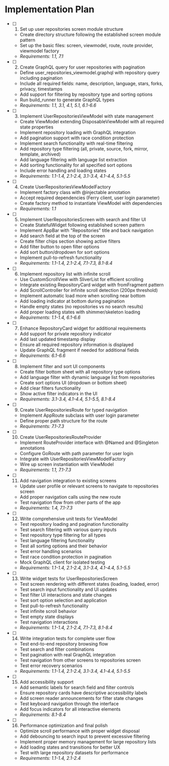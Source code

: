 # Implementation Plan

- [ ] 1. Set up user repositories screen module structure
  - Create directory structure following the established screen module pattern
  - Set up the basic files: screen, viewmodel, route, route provider, viewmodel factory
  - _Requirements: 1.1, 7.1_

- [ ] 2. Create GraphQL query for user repositories with pagination
  - Define user_repositories_viewmodel.graphql with repository query including pagination
  - Include all required fields: name, description, language, stars, forks, privacy, timestamps
  - Add support for filtering by repository type and sorting options
  - Run build_runner to generate GraphQL types
  - _Requirements: 1.1, 3.1, 4.1, 5.1, 6.1-6.6_

- [ ] 3. Implement UserRepositoriesViewModel with state management
  - Create ViewModel extending DisposableViewModel with all required state properties
  - Implement repository loading with GraphQL integration
  - Add pagination support with race condition protection
  - Implement search functionality with real-time filtering
  - Add repository type filtering (all, private, source, fork, mirror, template, archived)
  - Add language filtering with language list extraction
  - Add sorting functionality for all specified sort options
  - Include error handling and loading states
  - _Requirements: 1.1-1.4, 2.1-2.4, 3.1-3.4, 4.1-4.4, 5.1-5.5_

- [ ] 4. Create UserRepositoriesViewModelFactory
  - Implement factory class with @injectable annotation
  - Accept required dependencies (Ferry client, user login parameter)
  - Create factory method to instantiate ViewModel with dependencies
  - _Requirements: 1.1_

- [ ] 5. Implement UserRepositoriesScreen with search and filter UI
  - Create StatefulWidget following established screen pattern
  - Implement AppBar with "Repositories" title and back navigation
  - Add search field at the top of the screen
  - Create filter chips section showing active filters
  - Add filter button to open filter options
  - Add sort button/dropdown for sort options
  - Implement pull-to-refresh functionality
  - _Requirements: 1.1-1.4, 2.1-2.4, 7.1-7.3, 8.1-8.4_

- [ ] 6. Implement repository list with infinite scroll
  - Use CustomScrollView with SliverList for efficient scrolling
  - Integrate existing RepositoryCard widget with fromFragment pattern
  - Add ScrollController for infinite scroll detection (200px threshold)
  - Implement automatic load more when scrolling near bottom
  - Add loading indicator at bottom during pagination
  - Handle empty states (no repositories vs no search results)
  - Add proper loading states with shimmer/skeleton loading
  - _Requirements: 1.1-1.4, 6.1-6.6_

- [ ] 7. Enhance RepositoryCard widget for additional requirements
  - Add support for private repository indicator
  - Add last updated timestamp display
  - Ensure all required repository information is displayed
  - Update GraphQL fragment if needed for additional fields
  - _Requirements: 6.1-6.6_

- [ ] 8. Implement filter and sort UI components
  - Create filter bottom sheet with all repository type options
  - Add language filter with dynamic language list from repositories
  - Create sort options UI (dropdown or bottom sheet)
  - Add clear filters functionality
  - Show active filter indicators in the UI
  - _Requirements: 3.1-3.4, 4.1-4.4, 5.1-5.5, 8.1-8.4_

- [ ] 9. Create UserRepositoriesRoute for typed navigation
  - Implement AppRoute subclass with user login parameter
  - Define proper path structure for the route
  - _Requirements: 7.1-7.3_

- [ ] 10. Create UserRepositoriesRouteProvider
  - Implement RouteProvider interface with @Named and @Singleton annotations
  - Configure GoRoute with path parameter for user login
  - Integrate with UserRepositoriesViewModelFactory
  - Wire up screen instantiation with ViewModel
  - _Requirements: 1.1, 7.1-7.3_

- [ ] 11. Add navigation integration to existing screens
  - Update user profile or relevant screens to navigate to repositories screen
  - Add proper navigation calls using the new route
  - Test navigation flow from other parts of the app
  - _Requirements: 1.4, 7.1-7.3_

- [ ] 12. Write comprehensive unit tests for ViewModel
  - Test repository loading and pagination functionality
  - Test search filtering with various query inputs
  - Test repository type filtering for all types
  - Test language filtering functionality
  - Test all sorting options and their behavior
  - Test error handling scenarios
  - Test race condition protection in pagination
  - Mock GraphQL client for isolated testing
  - _Requirements: 1.1-1.4, 2.1-2.4, 3.1-3.4, 4.1-4.4, 5.1-5.5_

- [ ] 13. Write widget tests for UserRepositoriesScreen
  - Test screen rendering with different states (loading, loaded, error)
  - Test search input functionality and UI updates
  - Test filter UI interactions and state changes
  - Test sort option selection and application
  - Test pull-to-refresh functionality
  - Test infinite scroll behavior
  - Test empty state displays
  - Test navigation interactions
  - _Requirements: 1.1-1.4, 2.1-2.4, 7.1-7.3, 8.1-8.4_

- [ ] 14. Write integration tests for complete user flow
  - Test end-to-end repository browsing flow
  - Test search and filter combinations
  - Test pagination with real GraphQL integration
  - Test navigation from other screens to repositories screen
  - Test error recovery scenarios
  - _Requirements: 1.1-1.4, 2.1-2.4, 3.1-3.4, 4.1-4.4, 5.1-5.5_

- [ ] 15. Add accessibility support
  - Add semantic labels for search field and filter controls
  - Ensure repository cards have descriptive accessibility labels
  - Add screen reader announcements for filter state changes
  - Test keyboard navigation through the interface
  - Add focus indicators for all interactive elements
  - _Requirements: 8.1-8.4_

- [ ] 16. Performance optimization and final polish
  - Optimize scroll performance with proper widget disposal
  - Add debouncing to search input to prevent excessive filtering
  - Implement proper memory management for large repository lists
  - Add loading states and transitions for better UX
  - Test with large repository datasets for performance
  - _Requirements: 1.1-1.4, 2.1-2.4_